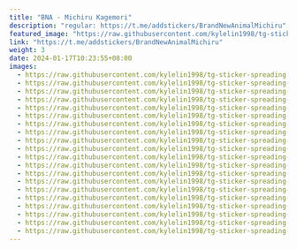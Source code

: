 ```yaml
---
title: "BNA - Michiru Kagemori"
description: "regular: https://t.me/addstickers/BrandNewAnimalMichiru"
featured_image: "https://raw.githubusercontent.com/kylelin1998/tg-sticker-spreading-worldwide-images/main/img/010a7be4-f8b2-4fd8-b9ef-d6812ca179f7.jpg"
link: "https://t.me/addstickers/BrandNewAnimalMichiru"
weight: 3
date: 2024-01-17T10:23:55+08:00
images:
  - https://raw.githubusercontent.com/kylelin1998/tg-sticker-spreading-worldwide-images/main/img/010a7be4-f8b2-4fd8-b9ef-d6812ca179f7.jpg
  - https://raw.githubusercontent.com/kylelin1998/tg-sticker-spreading-worldwide-images/main/img/dc7e6554-391d-4a7b-ad29-2232ff366eb2.jpg
  - https://raw.githubusercontent.com/kylelin1998/tg-sticker-spreading-worldwide-images/main/img/53dc3dad-b5ec-4e78-a8cd-d9605f6cbc52.jpg
  - https://raw.githubusercontent.com/kylelin1998/tg-sticker-spreading-worldwide-images/main/img/c5b4177e-0a11-4d1f-be47-0d6b32115c30.jpg
  - https://raw.githubusercontent.com/kylelin1998/tg-sticker-spreading-worldwide-images/main/img/18a419f4-31d2-4e87-b61c-3210839bdd8e.jpg
  - https://raw.githubusercontent.com/kylelin1998/tg-sticker-spreading-worldwide-images/main/img/6a92589f-d8e2-41f6-a397-fec8be99a6c9.jpg
  - https://raw.githubusercontent.com/kylelin1998/tg-sticker-spreading-worldwide-images/main/img/5cfca548-6c39-4dc6-ba8b-28ee5459e6f6.jpg
  - https://raw.githubusercontent.com/kylelin1998/tg-sticker-spreading-worldwide-images/main/img/1b48e97d-6929-4b82-b813-e45ecca731ea.jpg
  - https://raw.githubusercontent.com/kylelin1998/tg-sticker-spreading-worldwide-images/main/img/5a945680-deef-4b38-b1e1-608abb25f6f7.jpg
  - https://raw.githubusercontent.com/kylelin1998/tg-sticker-spreading-worldwide-images/main/img/fbd9d151-6fcc-4d77-b3c8-1cd3fcb19bdf.jpg
  - https://raw.githubusercontent.com/kylelin1998/tg-sticker-spreading-worldwide-images/main/img/b03745bf-b146-415c-b8ce-8438594e62d0.jpg
  - https://raw.githubusercontent.com/kylelin1998/tg-sticker-spreading-worldwide-images/main/img/d18be90a-fba8-40f7-9666-878a3dc22784.jpg
  - https://raw.githubusercontent.com/kylelin1998/tg-sticker-spreading-worldwide-images/main/img/7d504e47-c360-4445-a376-7d2ef8ddc34f.jpg
  - https://raw.githubusercontent.com/kylelin1998/tg-sticker-spreading-worldwide-images/main/img/6dd7bc3c-7099-40e6-8e4f-9dee3572bddc.jpg
  - https://raw.githubusercontent.com/kylelin1998/tg-sticker-spreading-worldwide-images/main/img/c9cf145e-94d3-4c7d-a4a6-34a341f964ec.jpg
  - https://raw.githubusercontent.com/kylelin1998/tg-sticker-spreading-worldwide-images/main/img/0e4c8fac-eb83-4dd6-8696-87dd299e9a3a.jpg
  - https://raw.githubusercontent.com/kylelin1998/tg-sticker-spreading-worldwide-images/main/img/5320dd8b-c8fb-4e74-b5a4-3a57acb112d5.jpg
  - https://raw.githubusercontent.com/kylelin1998/tg-sticker-spreading-worldwide-images/main/img/c510f063-1876-476c-97c4-0c59fadf0bc2.jpg
  - https://raw.githubusercontent.com/kylelin1998/tg-sticker-spreading-worldwide-images/main/img/b21109b5-e839-4ecb-9640-4f148956d23d.jpg
  - https://raw.githubusercontent.com/kylelin1998/tg-sticker-spreading-worldwide-images/main/img/9c62f942-f167-4f00-b877-907388c872a9.jpg
---
```

